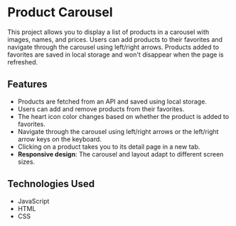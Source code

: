 # Product Carousel

This project allows you to display a list of products in a carousel with images, names, and prices. Users can add products to their favorites and navigate through the carousel using left/right arrows. Products added to favorites are saved in local storage and won't disappear when the page is refreshed.

## Features

- Products are fetched from an API and saved using local storage.
- Users can add and remove products from their favorites.
- The heart icon color changes based on whether the product is added to favorites.
- Navigate through the carousel using left/right arrows or the left/right arrow keys on the keyboard.
- Clicking on a product takes you to its detail page in a new tab.
- **Responsive design**: The carousel and layout adapt to different screen sizes.

## Technologies Used

- JavaScript
- HTML
- CSS
